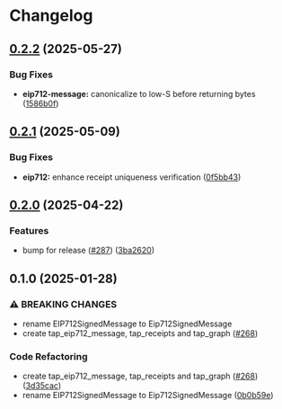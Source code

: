# Changelog

## [0.2.2](https://github.com/semiotic-ai/timeline-aggregation-protocol/compare/tap_eip712_message-v0.2.1...tap_eip712_message-v0.2.2) (2025-05-27)


### Bug Fixes

* **eip712-message:** canonicalize to low-S before returning bytes ([1586b0f](https://github.com/semiotic-ai/timeline-aggregation-protocol/commit/1586b0f2f2b8d3ec146c58475442a8f9e0067a35))

## [0.2.1](https://github.com/semiotic-ai/timeline-aggregation-protocol/compare/tap_eip712_message-v0.2.0...tap_eip712_message-v0.2.1) (2025-05-09)


### Bug Fixes

* **eip712:** enhance receipt uniqueness verification ([0f5bb43](https://github.com/semiotic-ai/timeline-aggregation-protocol/commit/0f5bb43e49d286441a239f882f658c570a0ed468))

## [0.2.0](https://github.com/semiotic-ai/timeline-aggregation-protocol/compare/tap_eip712_message-v0.1.0...tap_eip712_message-v0.2.0) (2025-04-22)


### Features

* bump for release ([#287](https://github.com/semiotic-ai/timeline-aggregation-protocol/issues/287)) ([3ba2620](https://github.com/semiotic-ai/timeline-aggregation-protocol/commit/3ba262076754e504d45e421ac3b46f4a517a774f))

## 0.1.0 (2025-01-28)


### ⚠ BREAKING CHANGES

* rename EIP712SignedMessage to Eip712SignedMessage
* create tap_eip712_message, tap_receipts and tap_graph ([#268](https://github.com/semiotic-ai/timeline-aggregation-protocol/issues/268))

### Code Refactoring

* create tap_eip712_message, tap_receipts and tap_graph ([#268](https://github.com/semiotic-ai/timeline-aggregation-protocol/issues/268)) ([3d35cac](https://github.com/semiotic-ai/timeline-aggregation-protocol/commit/3d35cac73159a89125051b5148a88efc63eb2193))
* rename EIP712SignedMessage to Eip712SignedMessage ([0b0b59e](https://github.com/semiotic-ai/timeline-aggregation-protocol/commit/0b0b59e380c9e2f04da2b28c26ccd0202f15a4a8))

